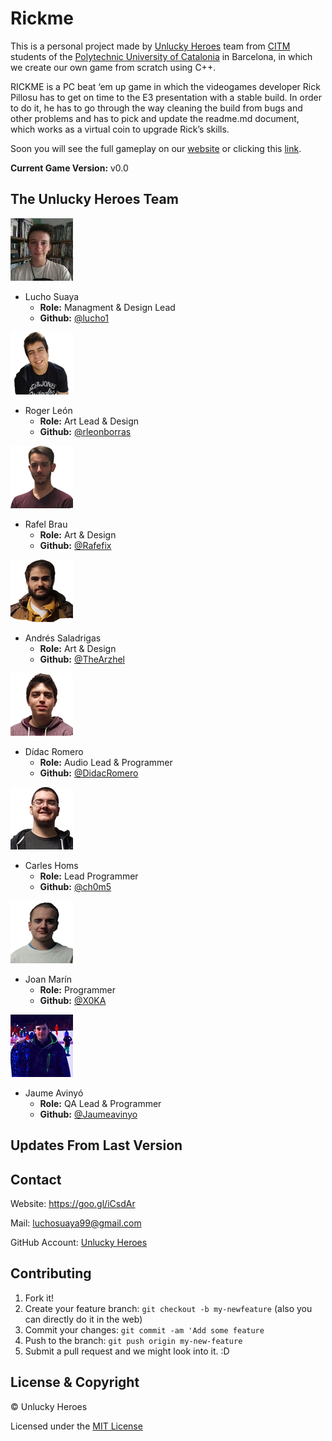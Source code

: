 # Rickme
This is a personal project made by [Unlucky Heroes](https://goo.gl/iCsdAr) team from [CITM](https://www.citm.upc.edu/) students of the [Polytechnic University of Catalonia](http://www.upc.edu/ca) in Barcelona, in which we create our own game from scratch using C++.

RICKME is a PC beat ‘em up game in which the videogames developer Rick Pillosu has to get on time to the E3 presentation with a stable build. In order to do it, he has to go through the way cleaning the build from bugs and other problems and has to pick and update the readme.md document, which works as a virtual coin to upgrade Rick’s skills.

Soon you will see the full gameplay on our [website](https://goo.gl/iCsdAr) or clicking this [link]().

**Current Game Version:** v0.0

## The Unlucky Heroes Team
![Lucho Suaya](https://raw.githubusercontent.com/UnluckyHeroes/Rickme/gh-pages/Web%20Photos/Lucho.png)
* Lucho Suaya
  * **Role:** Managment & Design Lead
  * **Github:** [@lucho1](https://github.com/lucho1)

![Roger León](https://raw.githubusercontent.com/UnluckyHeroes/Rickme/gh-pages/Web%20Photos/Ruier.png)
* Roger León
  * **Role:** Art Lead & Design
  * **Github:** [@rleonborras](https://github.com/rleonborras)

![Rafel Brau](https://github.com/UnluckyHeroes/Rickme/blob/gh-pages/Web%20Photos/Rafel.png)
* Rafel Brau
  * **Role:** Art & Design
  * **Github:** [@Rafefix](https://github.com/Rafefix)

![Andrés Saladrigas](https://raw.githubusercontent.com/UnluckyHeroes/Rickme/gh-pages/Web%20Photos/Andres.png)
* Andrés Saladrigas
  * **Role:** Art & Design
  * **Github:** [@TheArzhel](https://github.com/TheArzhel)

![Dídac Romero](https://raw.githubusercontent.com/UnluckyHeroes/Rickme/gh-pages/Web%20Photos/Didac.png)
* Dídac Romero
  * **Role:** Audio Lead & Programmer
  * **Github:** [@DidacRomero](https://github.com/DidacRomero)

![Carles Homs](https://raw.githubusercontent.com/UnluckyHeroes/Rickme/gh-pages/Web%20Photos/KRLS.png)
* Carles Homs 
  * **Role:** Lead Programmer
  * **Github:** [@ch0m5](https://github.com/ch0m5)

![Joan Marín](https://github.com/UnluckyHeroes/Rickme/blob/gh-pages/Web%20Photos/Joan.png)
* Joan Marín 
  * **Role:** Programmer
  * **Github:** [@X0KA](https://github.com/X0KA)

![Jaume Avinyó](https://raw.githubusercontent.com/UnluckyHeroes/Rickme/gh-pages/Web%20Photos/James.png)
* Jaume Avinyó 
  * **Role:** QA Lead & Programmer
  * **Github:** [@Jaumeavinyo](https://github.com/Jaumeavinyo)

## Updates From Last Version

## Contact
Website: https://goo.gl/iCsdAr

Mail: luchosuaya99@gmail.com

GitHub Account: [Unlucky Heroes](https://github.com/UnluckyHeroes)

## Contributing
1. Fork it!
2. Create your feature branch: `git checkout -b my-newfeature` (also you can directly do it in the web)
3. Commit your changes: `git commit -am 'Add some feature`
4. Push to the branch: `git push origin my-new-feature`
5. Submit a pull request and we might look into it. :D

## License & Copyright 

© Unlucky Heroes

Licensed under the [MIT License](https://github.com/UnluckyHeroes/Rickme/blob/master/LICENSE)
